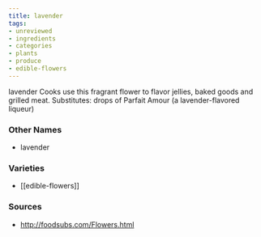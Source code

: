 ```yaml
---
title: lavender
tags:
- unreviewed
- ingredients
- categories
- plants
- produce
- edible-flowers
---
```

lavender Cooks use this fragrant flower to flavor jellies, baked goods and grilled meat. Substitutes: drops of Parfait Amour (a lavender-flavored liqueur)

### Other Names

* lavender

### Varieties

* [[edible-flowers]]

### Sources
* http://foodsubs.com/Flowers.html
